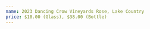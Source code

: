 ```yaml
---
name: 2023 Dancing Crow Vineyards Rose, Lake Country
price: $10.00 (Glass), $38.00 (Bottle)
---
```

